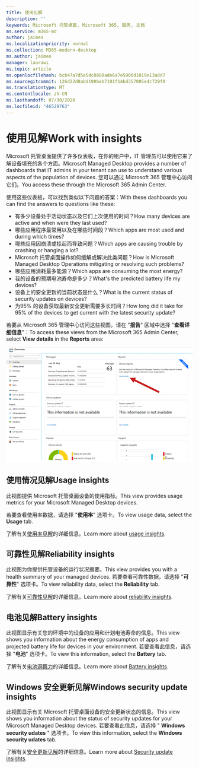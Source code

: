 ```yaml
---
title: 使用见解
description: ''
keywords: Microsoft 托管桌面, Microsoft 365, 服务, 文档
ms.service: m365-md
author: jaimeo
ms.localizationpriority: normal
ms.collection: M365-modern-desktop
ms.author: jaimeo
manager: laurawi
ms.topic: article
ms.openlocfilehash: bcb47a7d5e5dc0880ade6a7e5900d1019e13a8d7
ms.sourcegitcommit: 126d22d8abd190beb7101f14bd357005e4c729f0
ms.translationtype: MT
ms.contentlocale: zh-CN
ms.lasthandoff: 07/30/2020
ms.locfileid: "46529763"
---
```

# <a name="work-with-insights"></a><span data-ttu-id="b2931-103">使用见解</span><span class="sxs-lookup"><span data-stu-id="b2931-103">Work with insights</span></span>

<span data-ttu-id="b2931-104">Microsoft 托管桌面提供了许多仪表板，在你的租户中，IT 管理员可以使用它来了解设备填充的各个方面。</span><span class="sxs-lookup"><span data-stu-id="b2931-104">Microsoft Managed Desktop provides a number of dashboards that IT admins in your tenant can use to understand various aspects of the population of devices.</span></span> <span data-ttu-id="b2931-105">您可以通过 Microsoft 365 管理中心访问它们。</span><span class="sxs-lookup"><span data-stu-id="b2931-105">You access these through the Microsoft 365 Admin Center.</span></span>

<span data-ttu-id="b2931-106">使用这些仪表板，可以找到类似以下问题的答案：</span><span class="sxs-lookup"><span data-stu-id="b2931-106">With these dashboards you can find the answers to questions like these:</span></span>

- <span data-ttu-id="b2931-107">有多少设备处于活动状态以及它们上次使用的时间？</span><span class="sxs-lookup"><span data-stu-id="b2931-107">How many devices are active and when were they last used?</span></span>
- <span data-ttu-id="b2931-108">哪些应用程序最常用以及在哪些时间段？</span><span class="sxs-lookup"><span data-stu-id="b2931-108">Which apps are most used and during which times?</span></span>
- <span data-ttu-id="b2931-109">哪些应用因崩溃或挂起而导致问题？</span><span class="sxs-lookup"><span data-stu-id="b2931-109">Which apps are causing trouble by crashing or hanging a lot?</span></span>
- <span data-ttu-id="b2931-110">Microsoft 托管桌面操作如何缓解或解决此类问题？</span><span class="sxs-lookup"><span data-stu-id="b2931-110">How is Microsoft Managed Desktop Operations mitigating or resolving such problems?</span></span>
- <span data-ttu-id="b2931-111">哪些应用消耗最多能源？</span><span class="sxs-lookup"><span data-stu-id="b2931-111">Which apps are consuming the most energy?</span></span>
- <span data-ttu-id="b2931-112">我的设备的预期电池寿命是多少？</span><span class="sxs-lookup"><span data-stu-id="b2931-112">What's the predicted battery life my devices?</span></span>
- <span data-ttu-id="b2931-113">设备上的安全更新的当前状态是什么？</span><span class="sxs-lookup"><span data-stu-id="b2931-113">What is the current status of security updates on devices?</span></span>
- <span data-ttu-id="b2931-114">为95% 的设备获取最新安全更新需要多长时间？</span><span class="sxs-lookup"><span data-stu-id="b2931-114">How long did it take for 95% of the devices to get current with the latest security update?</span></span>

<span data-ttu-id="b2931-115">若要从 Microsoft 365 管理中心访问这些视图，请在 "**报告**" 区域中选择 "**查看详细信息**"：</span><span class="sxs-lookup"><span data-stu-id="b2931-115">To access these views from the Microsoft 365 Admin Center, select **View details** in the **Reports** area:</span></span>

![右上角带有 "报告" 区域，其中包含设备报告卡和 "查看详细信息" 链接。](../../media/insights_overview.png)



## <a name="usage-insights"></a><span data-ttu-id="b2931-117">使用情况见解</span><span class="sxs-lookup"><span data-stu-id="b2931-117">Usage insights</span></span>
<span data-ttu-id="b2931-118">此视图提供 Microsoft 托管桌面设备的使用指标。</span><span class="sxs-lookup"><span data-stu-id="b2931-118">This view provides usage metrics for your Microsoft Managed Desktop devices.</span></span> 

<span data-ttu-id="b2931-119">若要查看使用率数据，请选择 "**使用率**" 选项卡。</span><span class="sxs-lookup"><span data-stu-id="b2931-119">To view usage data, select the **Usage** tab.</span></span>

<span data-ttu-id="b2931-120">了解有关[使用率见解](usage-insights.md)的详细信息。</span><span class="sxs-lookup"><span data-stu-id="b2931-120">Learn more about [usage insights](usage-insights.md).</span></span>

## <a name="reliability-insights"></a><span data-ttu-id="b2931-121">可靠性见解</span><span class="sxs-lookup"><span data-stu-id="b2931-121">Reliability insights</span></span>
<span data-ttu-id="b2931-122">此视图为你提供托管设备的运行状况摘要。</span><span class="sxs-lookup"><span data-stu-id="b2931-122">This view provides you with a health summary of your managed devices.</span></span> <span data-ttu-id="b2931-123">若要查看可靠性数据，请选择 "**可靠性**" 选项卡。</span><span class="sxs-lookup"><span data-stu-id="b2931-123">To view reliability data, select the **Reliability** tab.</span></span>

<span data-ttu-id="b2931-124">了解有关[可靠性见解](reliability-insights.md)的详细信息。</span><span class="sxs-lookup"><span data-stu-id="b2931-124">Learn more about [reliability insights](reliability-insights.md).</span></span>

## <a name="battery-insights"></a><span data-ttu-id="b2931-125">电池见解</span><span class="sxs-lookup"><span data-stu-id="b2931-125">Battery insights</span></span>
<span data-ttu-id="b2931-126">此视图显示有关您的环境中的设备的应用和计划电池寿命的信息。</span><span class="sxs-lookup"><span data-stu-id="b2931-126">This view shows you information about the energy consumption of apps and projected battery life for devices in your environment.</span></span> <span data-ttu-id="b2931-127">若要查看此信息，请选择 "**电池**" 选项卡。</span><span class="sxs-lookup"><span data-stu-id="b2931-127">To view this information, select the **Battery** tab.</span></span>

<span data-ttu-id="b2931-128">了解有关[电池洞察力](battery-insights.md)的详细信息。</span><span class="sxs-lookup"><span data-stu-id="b2931-128">Learn more about [Battery insights](battery-insights.md).</span></span>

## <a name="windows-security-update-insights"></a><span data-ttu-id="b2931-129">Windows 安全更新见解</span><span class="sxs-lookup"><span data-stu-id="b2931-129">Windows security update insights</span></span>

<span data-ttu-id="b2931-130">此视图显示有关 Microsoft 托管桌面设备的安全更新状态的信息。</span><span class="sxs-lookup"><span data-stu-id="b2931-130">This view shows you information about the status of security updates for your Microsoft Managed Desktop devices.</span></span> <span data-ttu-id="b2931-131">若要查看此信息，请选择 " **Windows security udates** " 选项卡。</span><span class="sxs-lookup"><span data-stu-id="b2931-131">To view this information, select the **Windows security udates** tab.</span></span>

<span data-ttu-id="b2931-132">了解有关[安全更新见解](security-update-insights.md)的详细信息。</span><span class="sxs-lookup"><span data-stu-id="b2931-132">Learn more about [Security update insights](security-update-insights.md).</span></span>
